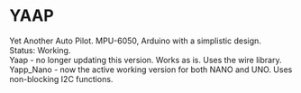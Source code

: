 # YAAP
Yet Another Auto Pilot.  MPU-6050, Arduino with a simplistic design.\
Status:  Working.\
Yaap - no longer updating this version.  Works as is.  Uses the wire library.\
Yapp_Nano - now the active working version for both NANO and UNO.  Uses non-blocking I2C functions.
